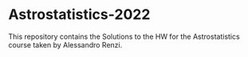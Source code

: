 # Astrostatistics-2022
This repository contains the Solutions to the HW for the Astrostatistics course taken by Alessandro Renzi.
